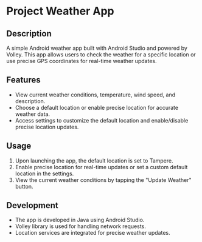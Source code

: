 # Project Weather App

## Description

A simple Android weather app built with Android Studio and powered by Volley. This app allows users to check the weather for a specific location or use precise GPS coordinates for real-time weather updates.

## Features

- View current weather conditions, temperature, wind speed, and description.
- Choose a default location or enable precise location for accurate weather data.
- Access settings to customize the default location and enable/disable precise location updates.

## Usage

1. Upon launching the app, the default location is set to Tampere.
2. Enable precise location for real-time updates or set a custom default location in the settings.
3. View the current weather conditions by tapping the "Update Weather" button.

## Development

- The app is developed in Java using Android Studio.
- Volley library is used for handling network requests.
- Location services are integrated for precise weather updates.